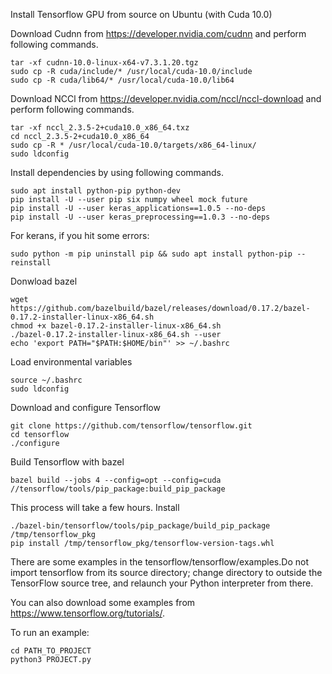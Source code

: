 Install Tensorflow GPU from source on Ubuntu (with Cuda 10.0)

Download Cudnn from https://developer.nvidia.com/cudnn and perform following commands.
```
tar -xf cudnn-10.0-linux-x64-v7.3.1.20.tgz
sudo cp -R cuda/include/* /usr/local/cuda-10.0/include
sudo cp -R cuda/lib64/* /usr/local/cuda-10.0/lib64
```
Download NCCl from https://developer.nvidia.com/nccl/nccl-download and perform following commands.
```
tar -xf nccl_2.3.5-2+cuda10.0_x86_64.txz
cd nccl_2.3.5-2+cuda10.0_x86_64
sudo cp -R * /usr/local/cuda-10.0/targets/x86_64-linux/
sudo ldconfig
```
Install dependencies by using following commands.
```
sudo apt install python-pip python-dev
pip install -U --user pip six numpy wheel mock future
pip install -U --user keras_applications==1.0.5 --no-deps
pip install -U --user keras_preprocessing==1.0.3 --no-deps
```
For kerans, if you hit some errors:
```
sudo python -m pip uninstall pip && sudo apt install python-pip --reinstall
```
Donwload bazel
```
wget https://github.com/bazelbuild/bazel/releases/download/0.17.2/bazel-0.17.2-installer-linux-x86_64.sh
chmod +x bazel-0.17.2-installer-linux-x86_64.sh
./bazel-0.17.2-installer-linux-x86_64.sh --user
echo 'export PATH="$PATH:$HOME/bin"' >> ~/.bashrc
```
Load environmental variables
```
source ~/.bashrc
sudo ldconfig
```
Download and configure Tensorflow
```
git clone https://github.com/tensorflow/tensorflow.git
cd tensorflow
./configure
```
Build Tensorflow with bazel
```
bazel build --jobs 4 --config=opt --config=cuda //tensorflow/tools/pip_package:build_pip_package
```
This process will take a few hours.
Install
```
./bazel-bin/tensorflow/tools/pip_package/build_pip_package /tmp/tensorflow_pkg
pip install /tmp/tensorflow_pkg/tensorflow-version-tags.whl
```

There are some examples in the tensorflow/tensorflow/examples.Do not import tensorflow from its source directory; change directory to outside the TensorFlow source tree, and relaunch your Python interpreter from there.

You can also download some examples from https://www.tensorflow.org/tutorials/.

To run an example:
```
cd PATH_TO_PROJECT
python3 PROJECT.py
```
